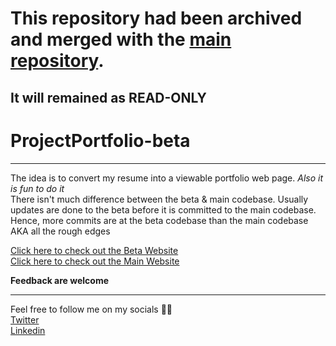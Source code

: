 # This repository had been archived and merged with the [main repository](https://github.com/leonardwongly/ProjectPortfolio).
It will remained as **READ-ONLY**
---

# ProjectPortfolio-beta

---

The idea is to convert my resume into a viewable portfolio web page. *Also it is fun to do it*
<br/>There isn't much difference between the beta & main codebase. 
Usually updates are done to the beta before it is committed to the main codebase. Hence, more commits are at the beta codebase than the main codebase AKA all the rough edges

[Click here to check out the Beta Website](https://beta.leonardwong.tech)
<br/>
[Click here to check out the Main Website](https://leonardwong.tech)


**Feedback are welcome**

---

Feel free to follow me on my socials 😶‍🌫️<br/>
[Twitter](https://twitter.leonardwong.tech)
<br/>
[Linkedin](https://linkedin.leonardwong.tech)
